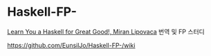 # Haskell-FP-
[Learn You a Haskell for Great Good!, Miran Lipovaca](http://learnyouahaskell.com/) 번역 및 FP 스터디

https://github.com/EunsilJo/Haskell-FP-/wiki
